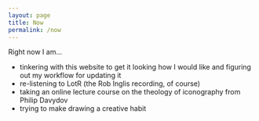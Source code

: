 ```yaml
---
layout: page
title: Now
permalink: /now
---
```


Right now I am... 
- tinkering with this website to get it looking how I would like and figuring out my workflow for updating it
- re-listening to LotR (the Rob Inglis recording, of course)
- taking an online lecture course on the theology of iconography from Philip Davydov
- trying to make drawing a creative habit
   
